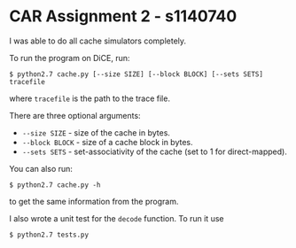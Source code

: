CAR Assignment 2 - s1140740
===================


I was able to do all cache simulators completely.

To run the program on DiCE, run:

    $ python2.7 cache.py [--size SIZE] [--block BLOCK] [--sets SETS] tracefile

where `tracefile` is the path to the trace file.

There are three optional arguments:

 - `--size SIZE` - size of the cache in bytes.
 - `--block BLOCK` - size of a cache block in bytes.
 - `--sets SETS` - set-associativity of the cache (set to 1 for direct-mapped).

You can also run:

    $ python2.7 cache.py -h

to get the same information from the program.

I also wrote a unit test for the `decode` function. To run it use

    $ python2.7 tests.py
